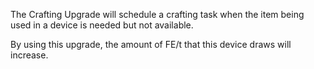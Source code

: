 The Crafting Upgrade will schedule a crafting task when the item being used in a device is needed but not available.

By using this upgrade, the amount of FE/t that this device draws will increase.